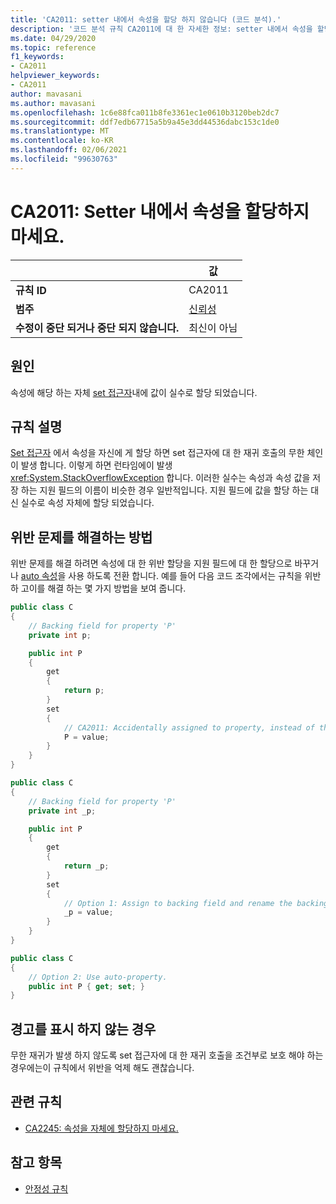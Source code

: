 ```yaml
---
title: 'CA2011: setter 내에서 속성을 할당 하지 않습니다 (코드 분석).'
description: '코드 분석 규칙 CA2011에 대 한 자세한 정보: setter 내에서 속성을 할당 하지 마십시오.'
ms.date: 04/29/2020
ms.topic: reference
f1_keywords:
- CA2011
helpviewer_keywords:
- CA2011
author: mavasani
ms.author: mavasani
ms.openlocfilehash: 1c6e88fca011b8fe3361ec1e0610b3120beb2dc7
ms.sourcegitcommit: ddf7edb67715a5b9a45e3dd44536dabc153c1de0
ms.translationtype: MT
ms.contentlocale: ko-KR
ms.lasthandoff: 02/06/2021
ms.locfileid: "99630763"
---
```

# <a name="ca2011-do-not-assign-property-within-its-setter"></a>CA2011: Setter 내에서 속성을 할당하지 마세요.

| | 값 |
|-|-|
| **규칙 ID** |CA2011|
| **범주** |[신뢰성](reliability-warnings.md)|
| **수정이 중단 되거나 중단 되지 않습니다.** |최신이 아님|

## <a name="cause"></a>원인

속성에 해당 하는 자체 [set 접근자](../../../csharp/programming-guide/classes-and-structs/using-properties.md#the-set-accessor)내에 값이 실수로 할당 되었습니다.

## <a name="rule-description"></a>규칙 설명

[Set 접근자](../../../csharp/programming-guide/classes-and-structs/using-properties.md#the-set-accessor) 에서 속성을 자신에 게 할당 하면 set 접근자에 대 한 재귀 호출의 무한 체인이 발생 합니다. 이렇게 하면 런타임에이 발생 <xref:System.StackOverflowException> 합니다. 이러한 실수는 속성과 속성 값을 저장 하는 지원 필드의 이름이 비슷한 경우 일반적입니다. 지원 필드에 값을 할당 하는 대신 실수로 속성 자체에 할당 되었습니다.

## <a name="how-to-fix-violations"></a>위반 문제를 해결하는 방법

위반 문제를 해결 하려면 속성에 대 한 위반 할당을 지원 필드에 대 한 할당으로 바꾸거나 [auto 속성](../../../csharp/programming-guide/classes-and-structs/auto-implemented-properties.md)을 사용 하도록 전환 합니다. 예를 들어 다음 코드 조각에서는 규칙을 위반 하 고이를 해결 하는 몇 가지 방법을 보여 줍니다.

```csharp
public class C
{
    // Backing field for property 'P'
    private int p;

    public int P
    {
        get
        {
            return p;
        }
        set
        {
            // CA2011: Accidentally assigned to property, instead of the backing field.
            P = value;
        }
    }
}
```

```csharp
public class C
{
    // Backing field for property 'P'
    private int _p;

    public int P
    {
        get
        {
            return _p;
        }
        set
        {
            // Option 1: Assign to backing field and rename the backing field for clarity.
            _p = value;
        }
    }
}
```

```csharp
public class C
{
    // Option 2: Use auto-property.
    public int P { get; set; }
}
```

## <a name="when-to-suppress-warnings"></a>경고를 표시 하지 않는 경우

무한 재귀가 발생 하지 않도록 set 접근자에 대 한 재귀 호출을 조건부로 보호 해야 하는 경우에는이 규칙에서 위반을 억제 해도 괜찮습니다.

## <a name="related-rules"></a>관련 규칙

- [CA2245: 속성을 자체에 할당하지 마세요.](ca2245.md)

## <a name="see-also"></a>참고 항목

- [안정성 규칙](reliability-warnings.md)
